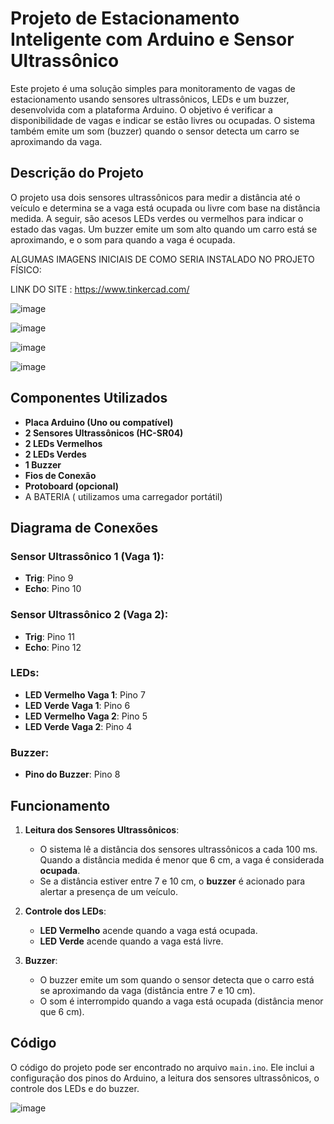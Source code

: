 # Projeto de Estacionamento Inteligente com Arduino e Sensor Ultrassônico

Este projeto é uma solução simples para monitoramento de vagas de estacionamento usando sensores ultrassônicos, LEDs e um buzzer, desenvolvida com a plataforma Arduino. O objetivo é verificar a disponibilidade de vagas e indicar se estão livres ou ocupadas. O sistema também emite um som (buzzer) quando o sensor detecta um carro se aproximando da vaga.

## Descrição do Projeto

O projeto usa dois sensores ultrassônicos para medir a distância até o veículo e determina se a vaga está ocupada ou livre com base na distância medida. A seguir, são acesos LEDs verdes ou vermelhos para indicar o estado das vagas. Um buzzer emite um som alto quando um carro está se aproximando, e o som para quando a vaga é ocupada.


ALGUMAS IMAGENS INICIAIS DE COMO SERIA INSTALADO NO PROJETO FÍSICO:

LINK DO SITE : https://www.tinkercad.com/



![image](https://github.com/user-attachments/assets/2ec6b74e-2161-4d20-92ee-fba70fb88a61)


![image](https://github.com/user-attachments/assets/6278761c-6f5d-42c1-95cc-3c2cd97c9eb9)

![image](https://github.com/user-attachments/assets/d1c72e4d-d71e-4298-b0dc-740d240f1f7e)


![image](https://github.com/user-attachments/assets/d0285da4-cde5-46ec-9c10-3fddcf1b275c)





## Componentes Utilizados

- **Placa Arduino (Uno ou compatível)**
- **2 Sensores Ultrassônicos (HC-SR04)**
- **2 LEDs Vermelhos**
- **2 LEDs Verdes**
- **1 Buzzer**
- **Fios de Conexão**
- **Protoboard (opcional)**
- A BATERIA ( utilizamos uma carregador portátil) 

## Diagrama de Conexões

### Sensor Ultrassônico 1 (Vaga 1):
- **Trig**: Pino 9
- **Echo**: Pino 10

### Sensor Ultrassônico 2 (Vaga 2):
- **Trig**: Pino 11
- **Echo**: Pino 12

### LEDs:
- **LED Vermelho Vaga 1**: Pino 7
- **LED Verde Vaga 1**: Pino 6
- **LED Vermelho Vaga 2**: Pino 5
- **LED Verde Vaga 2**: Pino 4

### Buzzer:
- **Pino do Buzzer**: Pino 8

## Funcionamento

1. **Leitura dos Sensores Ultrassônicos**:
   - O sistema lê a distância dos sensores ultrassônicos a cada 100 ms. Quando a distância medida é menor que 6 cm, a vaga é considerada **ocupada**.
   - Se a distância estiver entre 7 e 10 cm, o **buzzer** é acionado para alertar a presença de um veículo.

2. **Controle dos LEDs**:
   - **LED Vermelho** acende quando a vaga está ocupada.
   - **LED Verde** acende quando a vaga está livre.

3. **Buzzer**:
   - O buzzer emite um som quando o sensor detecta que o carro está se aproximando da vaga (distância entre 7 e 10 cm).
   - O som é interrompido quando a vaga está ocupada (distância menor que 6 cm).

## Código

O código do projeto pode ser encontrado no arquivo `main.ino`. Ele inclui a configuração dos pinos do Arduino, a leitura dos sensores ultrassônicos, o controle dos LEDs e do buzzer.



![image](https://github.com/user-attachments/assets/eadecf53-7a28-4c02-9926-21222ac6f333)

